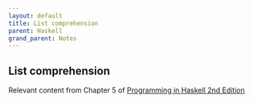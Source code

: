 ```yaml
---
layout: default
title: List comprehension
parent: Haskell
grand_parent: Notes
---
```


## List comprehension
Relevant content from Chapter 5 of [Programming in Haskell 2nd Edition](https://www.cambridge.org/us/academic/subjects/computer-science/programming-languages-and-applied-logic/programming-haskell-2nd-edition)


